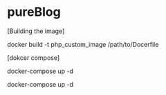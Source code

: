 # pureBlog

[Building the image]

<!-- docker build -t image_name path_to_dockerfile -->
docker build -t php_custom_image /path/to/Docerfile

[dokcer compose]

<!-- run -->
docker-compose up -d

<!-- stop -->
docker-compose up -d
